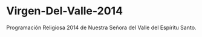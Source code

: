 Virgen-Del-Valle-2014
=====================

Programación Religiosa 2014 de Nuestra Señora del Valle del Espíritu Santo.
